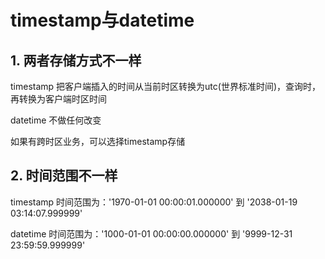 # timestamp与datetime

## 1. 两者存储方式不一样

timestamp 把客户端插入的时间从当前时区转换为utc(世界标准时间)，查询时，再转换为客户端时区时间

datetime 不做任何改变

如果有跨时区业务，可以选择timestamp存储

## 2. 时间范围不一样

timestamp 时间范围为：'1970-01-01 00:00:01.000000' 到 '2038-01-19 03:14:07.999999'

datetime 时间范围为：'1000-01-01 00:00:00.000000' 到 '9999-12-31 23:59:59.999999'